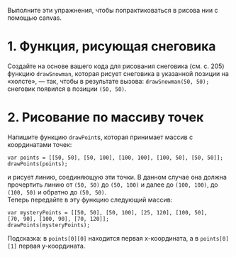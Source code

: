 Выполните эти упражнения, чтобы попрактиковаться в рисова нии с помощью canvas.

# 1. Функция, рисующая снеговика<br>
Создайте на основе вашего кода для рисования снеговика (см. с. 205) функцию ```drawSnowman```, которая рисует снеговика в указанной позиции на «холсте», — так, чтобы в результате вызова: ```drawSnowman(50, 50);``` снеговик появился в позиции ```(50, 50)```.

# 2. Рисование по массиву точек<br>
Напишите функцию ```drawPoint```s, которая принимает массив с координатами точек:
```
var points = [[50, 50], [50, 100], [100, 100], [100, 50], [50, 50]];
drawPoints(points);
```
и рисует линию, соединяющую эти точки. В данном случае она должна прочертить линию от ```(50, 50)``` до ```(50, 100)``` и далее до ```(100, 100)```, до ```(100, 50)``` и обратно до ```(50, 50)```.<br>
Теперь передайте в эту функцию следующий массив:<br>
```
var mysteryPoints = [[50, 50], [50, 100], [25, 120], [100, 50], 
[70, 90], [100, 90], [70, 120]];
drawPoints(mysteryPoints);
```
Подсказка: в ```points[0][0]``` находится первая x-координата, а в ```points[0][1]``` первая y-координата.
